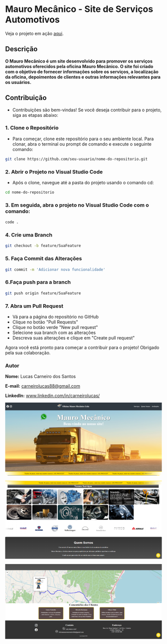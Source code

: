 # Mauro Mecânico - Site de Serviços Automotivos

Veja o projeto em ação [aqui](https://site-mauro-mecanico.vercel.app/).

## Descrição
**O Mauro Mecânico é um site desenvolvido para promover os serviços automotivos oferecidos pela oficina Mauro Mecânico. O site foi criado com o objetivo de fornecer informações sobre os serviços, a localização da oficina, depoimentos de clientes e outras informações relevantes para os usuários.** 

## Contribuição
- Contribuições são bem-vindas! Se você deseja contribuir para o projeto, siga as etapas abaixo:

### 1. Clone o Repositório

- Para começar, clone este repositório para o seu ambiente local. Para clonar, abra o terminal ou prompt de comando e execute o seguinte comando:

```bash
git clone https://github.com/seu-usuario/nome-do-repositorio.git
```

### 2. Abrir o Projeto no Visual Studio Code
- Após o clone, navegue até a pasta do projeto usando o comando cd:
```bash
cd nome-do-repositorio
```
### 3. Em seguida, abra o projeto no Visual Studio Code com o comando:
```bash
code .
```
 ### 4. Crie uma Branch
 ```bash
git checkout -b feature/SuaFeature
```
### 5. Faça Commit das Alterações
```bash
git commit -m 'Adicionar nova funcionalidade'
```
### 6.Faça push para a branch
```bash
git push origin feature/SuaFeature
```
### 7. Abra um Pull Request
- Vá para a página do repositório no GitHub
- Clique no botão "Pull Requests"
- Clique no botão verde "New pull request"
- Selecione sua branch com as alterações
- Descreva suas alterações e clique em "Create pull request"

Agora você está pronto para começar a contribuir para o projeto! Obrigado pela sua colaboração.

### Autor
**Nome:** Lucas Carneiro dos Santos

**E-mail:** carneirolucas88@gmail.com

**LinkedIn:** www.linkedin.com/in/carneirolucas/

![imagem inicio site NavBar](public/img/img-readme/img-site-inicio.png)

![imagem meio site com serviços](public/img/img-readme/img-site-meio.png)

![imagem fim site com rodapé](public/img/img-readme/img-site-fim.png)

